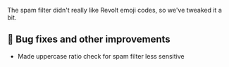 The spam filter didn't really like Revolt emoji codes, so we've tweaked it a bit.

## 🔧 Bug fixes and other improvements
- Made uppercase ratio check for spam filter less sensitive